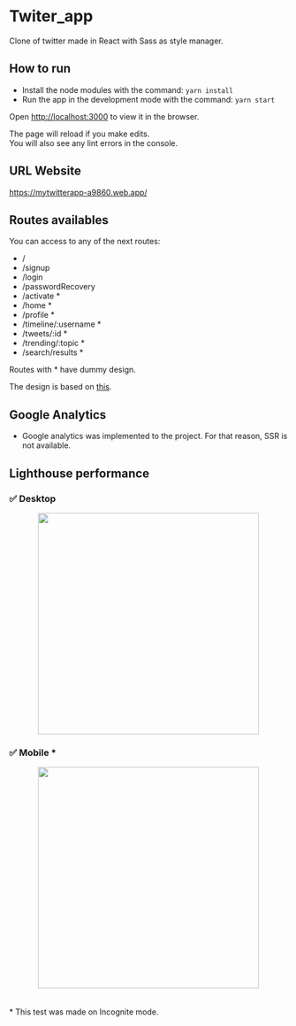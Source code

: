 # Twiter_app
Clone of twitter made in React with Sass as style manager.

## How to run
* Install the node modules with the command: `yarn install`
* Run the app  in the development mode with the command: `yarn start`

Open [http://localhost:3000](http://localhost:3000) to view it in the browser.

The page will reload if you make edits.\
You will also see any lint errors in the console.
## URL Website
https://mytwitterapp-a9860.web.app/

## Routes availables

You can access to any of the next routes:
* /
* /signup
* /login
* /passwordRecovery
* /activate *
* /home *
* /profile *
* /timeline/:username *
* /tweets/:id *
* /trending/:topic *
* /search/results *

Routes with * have dummy design.

The design is based on [this](https://www.figma.com/file/Rax0sO6iBFdvryH7sKGNh8/Login-View-(Community)?node-id=421%3A124).

## Google Analytics

* Google analytics was implemented to the project. For that reason, SSR is not available.


## Lighthouse performance

### 	✅ Desktop
<div align="center"><img src="https://i.ibb.co/HCzrpnw/desktop-perf.png" width="400px"/></div>

### ✅ Mobile *
<div align="center"><img src="https://i.ibb.co/qd7MsGZ/mobile-performance-3.png" width="400px"/></div>
<br> </br>
* This test was made on Incognite mode.



